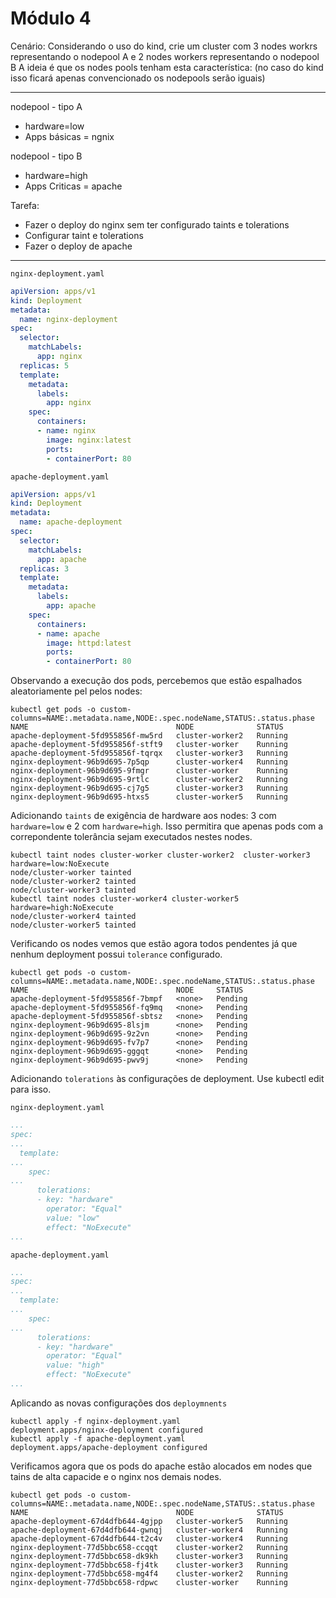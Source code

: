 # Módulo 4

Cenário: Considerando o uso do kind, crie um cluster com 3 nodes workrs representando o nodepool A e 2 nodes workers representando o nodepool B
A ideia é que os nodes pools tenham esta característica: (no caso do kind isso ficará apenas convencionado os nodepools serão iguais)

---

nodepool - tipo A
 - hardware=low
 - Apps básicas = ngnix

nodepool - tipo B
 - hardware=high
 - Apps Criticas = apache

Tarefa:
- Fazer o deploy do nginx sem ter configurado taints e tolerations
- Configurar taint e tolerations
- Fazer o deploy de apache
---
`nginx-deployment.yaml`
```yaml
apiVersion: apps/v1
kind: Deployment
metadata:
  name: nginx-deployment
spec:
  selector:
    matchLabels:
      app: nginx
  replicas: 5
  template:
    metadata:
      labels:
        app: nginx
    spec:
      containers:
      - name: nginx
        image: nginx:latest
        ports:
        - containerPort: 80
```

`apache-deployment.yaml`
```yaml
apiVersion: apps/v1
kind: Deployment
metadata:
  name: apache-deployment
spec:
  selector:
    matchLabels:
      app: apache
  replicas: 3
  template:
    metadata:
      labels:
        app: apache
    spec:
      containers:
      - name: apache
        image: httpd:latest
        ports:
        - containerPort: 80
```

Observando a execução dos pods, percebemos que estão espalhados aleatoriamente pel pelos nodes:

```console
kubectl get pods -o custom-columns=NAME:.metadata.name,NODE:.spec.nodeName,STATUS:.status.phase
NAME                                 NODE              STATUS
apache-deployment-5fd955856f-mw5rd   cluster-worker2   Running
apache-deployment-5fd955856f-stft9   cluster-worker    Running
apache-deployment-5fd955856f-tqrqx   cluster-worker3   Running
nginx-deployment-96b9d695-7p5qp      cluster-worker4   Running
nginx-deployment-96b9d695-9fmgr      cluster-worker    Running
nginx-deployment-96b9d695-9rtlc      cluster-worker2   Running
nginx-deployment-96b9d695-cj7g5      cluster-worker3   Running
nginx-deployment-96b9d695-htxs5      cluster-worker5   Running
```

Adicionando `taints` de exigência de hardware aos nodes: 3 com `hardware=low` e 2 com `hardware=high`.
Isso permitira que apenas pods com a correpondente tolerância sejam executados nestes nodes.
```console
kubectl taint nodes cluster-worker cluster-worker2  cluster-worker3 hardware=low:NoExecute
node/cluster-worker tainted
node/cluster-worker2 tainted
node/cluster-worker3 tainted
kubectl taint nodes cluster-worker4 cluster-worker5 hardware=high:NoExecute
node/cluster-worker4 tainted
node/cluster-worker5 tainted
```
Verificando os nodes vemos que estão agora todos pendentes já que nenhum deployment possui `tolerance` configurado.

```console
kubectl get pods -o custom-columns=NAME:.metadata.name,NODE:.spec.nodeName,STATUS:.status.phase
NAME                                 NODE     STATUS
apache-deployment-5fd955856f-7bmpf   <none>   Pending
apache-deployment-5fd955856f-fq9mq   <none>   Pending
apache-deployment-5fd955856f-sbtsz   <none>   Pending
nginx-deployment-96b9d695-8lsjm      <none>   Pending
nginx-deployment-96b9d695-9z2vn      <none>   Pending
nginx-deployment-96b9d695-fv7p7      <none>   Pending
nginx-deployment-96b9d695-gggqt      <none>   Pending
nginx-deployment-96b9d695-pwv9j      <none>   Pending
```
Adicionando `tolerations` às configurações de deployment. Use kubectl edit para isso.

`nginx-deployment.yaml`
```yaml
...
spec:
...
  template:
...
    spec:
...
      tolerations:
      - key: "hardware"
        operator: "Equal"
        value: "low"
        effect: "NoExecute"
...
```
`apache-deployment.yaml`
```yaml
...
spec:
...
  template:
...
    spec:
...
      tolerations:
      - key: "hardware"
        operator: "Equal"
        value: "high"
        effect: "NoExecute"
...
```
Aplicando as novas configurações dos `deploymnents`
```console
kubectl apply -f nginx-deployment.yaml
deployment.apps/nginx-deployment configured
kubectl apply -f apache-deployment.yaml
deployment.apps/apache-deployment configured
```

Verificamos agora que os pods do apache estão alocados em nodes que tains de alta capacide e o nginx nos demais nodes.

```console
kubectl get pods -o custom-columns=NAME:.metadata.name,NODE:.spec.nodeName,STATUS:.status.phase
NAME                                 NODE              STATUS
apache-deployment-67d4dfb644-4gjpp   cluster-worker5   Running
apache-deployment-67d4dfb644-gwnqj   cluster-worker4   Running
apache-deployment-67d4dfb644-t2c4v   cluster-worker4   Running
nginx-deployment-77d5bbc658-ccqqt    cluster-worker2   Running
nginx-deployment-77d5bbc658-dk9kh    cluster-worker3   Running
nginx-deployment-77d5bbc658-fj4tk    cluster-worker3   Running
nginx-deployment-77d5bbc658-mg4f4    cluster-worker2   Running
nginx-deployment-77d5bbc658-rdpwc    cluster-worker    Running
```

